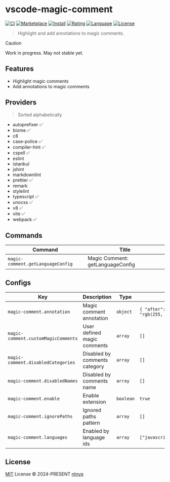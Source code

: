 # vscode-magic-comment

[![CI](https://github.com/ntnyq/vscode-magic-comment/workflows/CI/badge.svg)](https://github.com/ntnyq/vscode-magic-comment/actions)
[![Marketplace](https://img.shields.io/github/v/release/ntnyq/vscode-magic-comment?include_prereleases&label=Visual%20Studio%20Marketplace)](https://marketplace.visualstudio.com/items?itemName=ntnyq.vscode-magic-comment)
[![Install](https://img.shields.io/visual-studio-marketplace/i/ntnyq.vscode-magic-comment)](https://marketplace.visualstudio.com/items?itemName=ntnyq.vscode-magic-comment)
[![Rating](https://img.shields.io/visual-studio-marketplace/r/ntnyq.vscode-magic-comment)](https://marketplace.visualstudio.com/items?itemName=ntnyq.vscode-magic-comment)
[![Language](https://img.shields.io/github/languages/top/ntnyq/vscode-magic-comment)](https://github.com/ntnyq/vscode-magic-comment)
[![License](https://img.shields.io/github/license/ntnyq/vscode-magic-comment)](https://github.com/ntnyq/vscode-magic-comment/blob/main/LICENSE)

> Highlight and add annotations to magic comments.

> [!CAUTION]
> Work in progress. May not stable yet.

## Features

- Highlight magic comments
- Add annotations to magic comments

## Providers

> Sorted alphabetically

- autoprefixer ✅
- biome ✅
- c8
- case-police ✅
- compiler-hint ✅
- cspell ✅
- eslint
- istanbul
- jshint
- markdownlint
- prettier ✅
- remark
- stylelint
- typescript ✅
- unocss ✅
- v8 ✅
- vite ✅
- webpack ✅

## Commands

<!-- commands -->

| Command                           | Title                            |
| --------------------------------- | -------------------------------- |
| `magic-comment.getLanguageConfig` | Magic Comment: getLanguageConfig |

<!-- commands -->

## Configs

<!-- configs -->

| Key                                 | Description                   | Type      | Default                                                                                       |
| ----------------------------------- | ----------------------------- | --------- | --------------------------------------------------------------------------------------------- |
| `magic-comment.annotation`          | Magic comment annotation      | `object`  | `{ "after": { "contentText": "🚀", "margin": "0 0 0 0.5em" }, "color": "rgb(255, 189, 42)" }` |
| `magic-comment.customMagicComments` | User defined magic comments   | `array`   | `[]`                                                                                          |
| `magic-comment.disabledCategories`  | Disabled by comments category | `array`   | `[]`                                                                                          |
| `magic-comment.disabledNames`       | Disabled by comments name     | `array`   | `[]`                                                                                          |
| `magic-comment.enable`              | Enable extension              | `boolean` | `true`                                                                                        |
| `magic-comment.ignorePaths`         | Ignored paths pattern         | `array`   | `[]`                                                                                          |
| `magic-comment.languages`           | Enabled by language ids       | `array`   | `["javascript","javascriptreact","markdown","typescript","typescriptreact"]`                  |

<!-- configs -->

## License

[MIT](./LICENSE) License © 2024-PRESENT [ntnyq](https://github.com/ntnyq)

